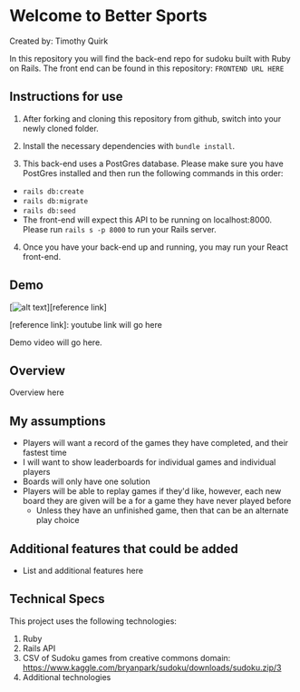 # Welcome to Better Sports

Created by: Timothy Quirk

In this repository you will find the back-end repo for sudoku built with Ruby on Rails. The front end can be found in this repository: `FRONTEND URL HERE`

## Instructions for use

1. After forking and cloning this repository from github, switch into your newly cloned folder.

2. Install the necessary dependencies with `bundle install`.

3. This back-end uses a PostGres database. Please make sure you have PostGres installed and then run the following commands in this order:

- `rails db:create`
- `rails db:migrate`
- `rails db:seed`
- The front-end will expect this API to be running on localhost:8000. Please run `rails s -p 8000` to run your Rails server.

4. Once you have your back-end up and running, you may run your React front-end.

## Demo

[![alt text][image]][reference link]

[image]: url "Sudoku demo video"

[reference link]: youtube link will go here

Demo video will go here.

## Overview

Overview here

## My assumptions

- Players will want a record of the games they have completed, and their fastest time
- I will want to show leaderboards for individual games and individual players
- Boards will only have one solution
- Players will be able to replay games if they'd like, however, each new board they are given will be a for a game they have never played before
  - Unless they have an unfinished game, then that can be an alternate play choice

## Additional features that could be added

- List and additional features here

## Technical Specs

This project uses the following technologies:

1. Ruby
2. Rails API
3. CSV of Sudoku games from creative commons domain: https://www.kaggle.com/bryanpark/sudoku/downloads/sudoku.zip/3
4. Additional technologies
